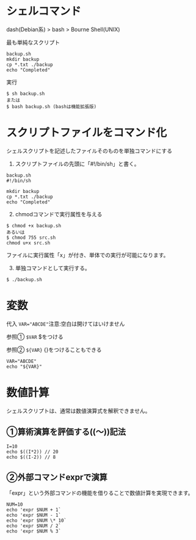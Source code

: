 # シェルコマンド

dash(Debian系) > bash > Bourne Shell(UNIX)

最も単純なスクリプト

```shell
backup.sh
mkdir backup
cp *.txt ./backup
echo "Completed"
```
実行
```
$ sh backup.sh
または
$ bash backup.sh (bashは機能拡張版)
```
# スクリプトファイルをコマンド化

シェルスクリプトを記述したファイルそのものを単独コマンドにする

1. スクリプトファイルの先頭に「#!/bin/sh」と書く。

```shell
backup.sh
#!/bin/sh

mkdir backup
cp *.txt ./backup
echo "Completed"
```

2. chmodコマンドで実行属性を与える

```
$ chmod +x backup.sh
あるいは
$ chmod 755 src.sh
chmod u+x src.sh
```
ファイルに実行属性「x」が付き、単体での実行が可能になります。

3. 単独コマンドとして実行する。

```
$ ./backup.sh
```
# 変数

代入 ```VAR="ABCDE"```注意:空白は開けてはいけません

参照① ```$VAR``` $をつける

参照② ```${VAR}``` {}をつけることもできる

```
VAR="ABCDE"
echo "${VAR}"
```

# 数値計算
シェルスクリプトは、通常は数値演算式を解釈できません。

## ①算術演算を評価する((〜))記法
```
I=10
echo $((I*2)) // 20
echo $((I-2)) // 8
```

## ②外部コマンドexprで演算
「expr」という外部コマンドの機能を借りることで数値計算を実現できます。

```
NUM=10
echo 'expr $NUM + 1`
echo 'expr $NUM - 1`
echo 'expr $NUM \* 10`
echo 'expr $NUM / 2`
echo 'expr $NUM % 3`
```